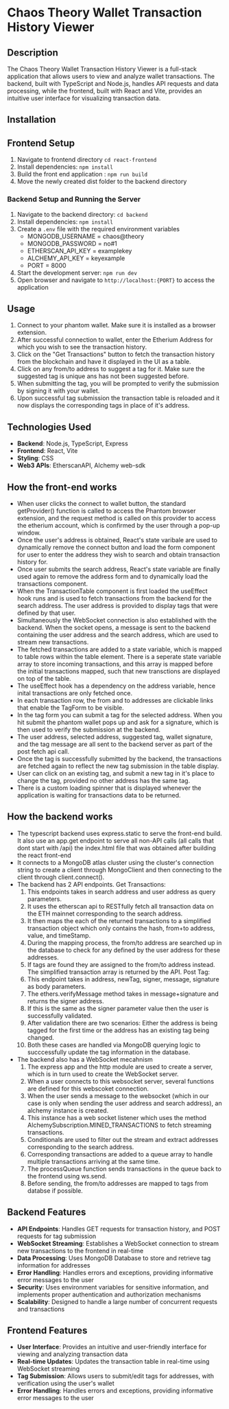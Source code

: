 # Chaos Theory Wallet Transaction History Viewer

## Description
The Chaos Theory Wallet Transaction History Viewer is a full-stack application that allows users to view and analyze wallet transactions. The backend, built with TypeScript and Node.js, handles API requests and data processing, while the frontend, built with React and Vite, provides an intuitive user interface for visualizing transaction data.

## Installation

## Frontend Setup
1. Navigate to frontend directory `cd react-frontend`
2. Install dependencies: `npm install`
3. Build the front end application : `npm run build`
4. Move the newly created dist folder to the backend directory

### Backend Setup and Running the Server
1. Navigate to the backend directory: `cd backend`
2. Install dependencies: `npm install`
3. Create a `.env` file with the required environment variables
    - MONGODB_USERNAME = chaos@theory
    - MONGODB_PASSWORD = no#1
    - ETHERSCAN_API_KEY = examplekey
    - ALCHEMY_API_KEY = keyexample
    - PORT = 8000
4. Start the development server: `npm run dev`
5. Open browser and navigate to `http://localhost:{PORT}` to access the application

## Usage
1. Connect to your phantom wallet. Make sure it is installed as a browser extension.
2. After successful connection to wallet, enter the Etherium Address for which you wish to see the transaction history.
3. Click on the "Get Transactions" button to fetch the transaction history from the blockchain and have it displayed in the UI as a table.
4. Click on any from/to address to suggest a tag for it. Make sure the suggested tag is unique ans has not been suggested before. 
5. When submitting the tag, you will be prompted to verify the submission by signing it with your wallet.
6. Upon successful tag submission the transaction table is reloaded and it now displays the corresponding tags in place of it's address.

## Technologies Used
- **Backend**: Node.js, TypeScript, Express
- **Frontend**: React, Vite
- **Styling**: CSS
- **Web3 APIs**: EtherscanAPI, Alchemy web-sdk

## How the front-end works
- When user clicks the connect to wallet button, the standard getProvider() function is called to access the Phantom browser extension, and the request method is called on this provider to access the etherium account, which is confirmed by the user through a pop-up window.
- Once the user's address is obtained, React's state varibale are used to dynamically remove the connect button and load the form component for user to enter the address they wish to search and obtain transaction history for.
- Once user submits the search address, React's state variable are finally used again to remove the address form and to dynamically load the transactions component.
- When the TransactionTable component is first loaded the useEffect hook runs and is used to fetch transactions from the backend for the search address. The user address is provided to display tags that were defined by that user.
- Simultaneously the WebSocket connection is also established with the backend. When the socket opens, a message is sent to the backend containing the user address and the search address, which are used to stream new transactions.
- The fetched transactions are added to a state variable, which is mapped to table rows within the table element. There is a seperate state variable array to store incoming transactions, and this array is mapped before the initial transactions mapped, such that new transctions are displayed on top of the table.
- The useEffect hook has a dependency on the address variable, hence inital transactions are only fetched once.
- In each transaction row, the from and to addresses are clickable links that enable the TagForm to be visible.
- In the tag form you can submit a tag for the selected address. When you hit submit the phantom wallet pops up and ask for a signature, which is then used to verify the submission at the backend.
- The user address, selected address, suggested tag, wallet signature, and the tag message are all sent to the backend server as part of the post fetch api call.
- Once the tag is successfully submitted by the backend, the transactions are fetched again to reflect the new tag submission in the table display.
- User can click on an existing tag, and submit a new tag in it's place to change the tag, provided no other address has the same tag.
- There is a custom loading spinner that is displayed whenever the application is waiting for transactions data to be returned.

## How the backend works
- The typescript backend uses express.static to serve the front-end build. It also use an app.get endpoint to serve all non-API calls (all calls that dont start with /api) the index.html file that was obtained after building the react front-end
- It connects to a MongoDB atlas cluster using the cluster's connection string to create a client through MongoClient and then connecting to the client through client.connect().
- The backend has 2 API endpoints.
 Get Transactions:
    1. This endpoints takes in search address and user address as query parameters.
    2. It uses the etherscan api to RESTfully fetch all transaction data on the ETH mainnet corresponding to the search address.
    3. It then maps the each of the returned transactions to a simplified transaction object which only contains the hash, from+to address, value, and timeStamp.
    4. During the mapping process, the from/to address are searched up in the database to check for any defined by the user address for these addresses.
    5. If tags are found they are assigned to the from/to address instead. The simplified transaction array is returned by the API.
  Post Tag:
    1. This endpoint takes in address, newTag, signer, message, signature as body parameters.
    2. The ethers.verifyMessage method takes in message+signature and returns the signer address.
    3. If this is the same as the signer parameter value then the user is successfully validated.
    4. After validation there are two scenarios: Either the address is being tagged for the first time or the address has an existing tag being changed.
    5. Both these cases are handled via MongoDB querying logic to succcessfully update the tag information in the database.
- The backend also has a WebSocket mecahnism
    1. The express app and the http module are used to create a server, which is in turn used to create the WebSocket server.
    2. When a user connects to this websocket server, several functions are defined for this webscoket connection.
    3. When the user sends a message to the websocket (which in our case is only when sending the user address and search address), an alchemy instance is created.
    4. This instance has a web socket listener which uses the method AlchemySubscription.MINED_TRANSACTIONS to fetch streaming transactions.
    5. Conditionals are used to filter out the stream and extract addresses corresponding to the search address.
    6. Corresponding transactions are added to a queue array to handle multiple transactions arriving at the same time.
    7. The processQueue function sends transactions in the queue back to the frontend using ws.send.
    8. Before sending, the from/to addresses are mapped to tags from databse if possible.

## Backend Features
- **API Endpoints**: Handles GET requests for transaction history, and POST requests for tag submission
- **WebSocket Streaming**: Establishes a WebSocket connection to stream new transactions to the frontend in real-time
- **Data Processing**: Uses MongoDB Database to store and retrieve tag information for addresses
- **Error Handling**: Handles errors and exceptions, providing informative error messages to the user
- **Security**: Uses environment variables for sensitive information, and implements proper authentication and authorization mechanisms
- **Scalability**: Designed to handle a large number of concurrent requests and transactions

## Frontend Features
- **User Interface**: Provides an intuitive and user-friendly interface for viewing and analyzing transaction data
- **Real-time Updates**: Updates the transaction table in real-time using WebSocket streaming
- **Tag Submission**: Allows users to submit/edit tags for addresses, with verification using the user's wallet
- **Error Handling**: Handles errors and exceptions, providing informative error messages to the user

